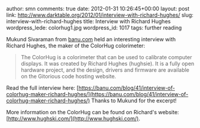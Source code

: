 author: smn
comments: true
date: 2012-01-31 10:26:45+00:00
layout: post
link: http://www.darktable.org/2012/01/interview-with-richard-hughes/
slug: interview-with-richard-hughes
title: Interview with Richard Hughes
wordpress_lede: colorhug1.jpg
wordpress_id: 1017
tags: further reading

Mukund Sivaraman from [banu.com](http://banu.com) held an interesting interview with Richard Hughes, the maker of the ColorHug colorimeter:




<blockquote>The ColorHug is a colorimeter that can be used to calibrate computer displays. It was created by Richard Hughes (hughsie). It is a fully open hardware project, and the design, drivers and firmware are available on the Gitorious code hosting website.</blockquote>



Read the full interview here: [https://banu.com/blog/41/interview-of-colorhug-maker-richard-hughes/](https://banu.com/blog/41/interview-of-colorhug-maker-richard-hughes/)
Thanks to Mukund for the excerpt!

More information on the ColorHug can be found on Richard's website: [http://www.hughski.com/](http://www.hughski.com/).
